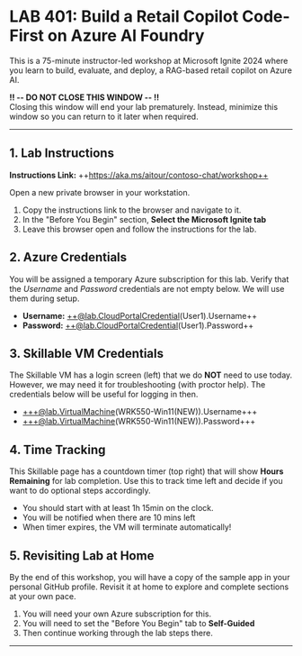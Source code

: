 <!-- 
DO NOT DELETE OR EDIT THIS FILE UNLESS YOU ARE AN INSTRUCTOR FOR LAB 401
This file is dynamically retrieved and used by the Skillable VM as the Instruction Guide
-->

# LAB 401: Build a Retail Copilot Code-First on Azure AI Foundry

This is a 75-minute instructor-led workshop at Microsoft Ignite 2024 where you learn to build, evaluate, and deploy, a RAG-based retail copilot on Azure AI.

**‼️ -- DO NOT CLOSE THIS WINDOW -- ‼️** <br/> Closing this window will end your lab prematurely. Instead, minimize this window so you can return to it later when required.

---

## 1. Lab Instructions

**Instructions Link:** ++https://aka.ms/aitour/contoso-chat/workshop++

Open a new private browser in your workstation. 

1. Copy the instructions link to the browser and navigate to it.
1. In the "Before You Begin" section, **Select the Microsoft Ignite tab**
1. Leave this browser open and follow the instructions for the lab.

## 2. Azure Credentials

You will be assigned a temporary Azure subscription for this lab. Verify that the _Username_ and _Password_ credentials are not empty below. We will use them during setup.

- **Username:** ++@lab.CloudPortalCredential(User1).Username++
- **Password:** ++@lab.CloudPortalCredential(User1).Password++

## 3. Skillable VM Credentials

The Skillable VM has a login screen (left) that we do **NOT** need to use today. However, we may need it for troubleshooting (with proctor help). The credentials below will be useful for logging in then.

- +++@lab.VirtualMachine(WRK550-Win11(NEW)).Username+++
- +++@lab.VirtualMachine(WRK550-Win11(NEW)).Password+++

## 4. Time Tracking

This Skillable page has a countdown timer (top right) that will show **Hours Remaining** for lab completion. Use this to track time left and decide if you want to do optional steps accordingly. 

- You should start with at least 1h 15min on the clock.
- You will be notified when there are 10 mins left
- When timer expires, the VM will terminate automatically!
 
## 5. Revisiting Lab at Home

By the end of this workshop, you will have a copy of the sample app in your personal GitHub profile. Revisit it at home to explore and complete sections at your own pace. 

1. You will need your own Azure subscription for this.
1. You will need to set the "Before You Begin" tab to **Self-Guided** 
1. Then continue working through the lab steps there.

---